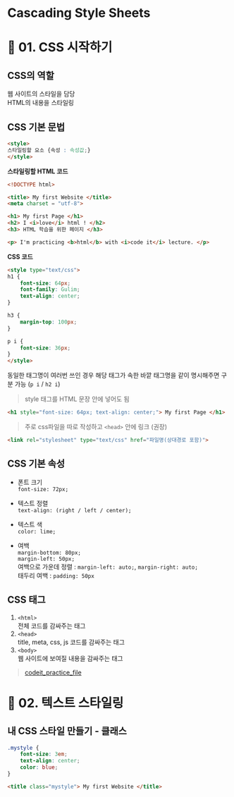 # Cascading Style Sheets

# 📎 01. CSS 시작하기
## CSS의 역할
웹 사이트의 스타일을 담당  
HTML의 내용을 스타일링

## CSS 기본 문법
```html
<style>  
스타일링할 요소 {속성 : 속성값;}  
</style>
```
**스타일링할 HTML 코드**
```html
<!DOCTYPE html>

<title> My first Website </title>
<meta charset = "utf-8">

<h1> My first Page </h1>
<h2> I <i>love</i> html ! </h2>
<h3> HTML 학습을 위한 페이지 </h3>

<p> I'm practicing <b>html</b> with <i>code it</i> lecture. </p>
```
**CSS 코드**
```html
<style type="text/css">
h1 {
    font-size: 64px;
    font-family: Gulim;
    text-align: center;
}

h3 {
    margin-top: 100px;
}

p i {
    font-size: 36px;
}
</style>
```
동일한 태그명이 여러번 쓰인 경우 해당 태그가 속한 바깥 태그명을 같이 명시해주면 구분 가능 (`p i` / `h2 i`)  
> style 태그를 HTML 문장 안에 넣어도 됨
```html
<h1 style="font-size: 64px; text-align: center;"> My first Page </h1>
```
> 주로 css파일을 따로 작성하고 `<head>` 안에 링크 (권장)
```html
<link rel="stylesheet" type="text/css" href="파일명(상대경로 포함)">
```

## CSS 기본 속성
- 폰트 크기  
`font-size: 72px;`  

- 텍스트 정렬  
`text-align: (right / left / center);`

- 텍스트 색  
`color: lime;`  

- 여백  
`margin-bottom: 80px;`  
`margin-left: 50px;`  
여백으로 가운데 정렬 : `margin-left: auto;`, `margin-right: auto;`  
태두리 여백 : `padding: 50px`

## CSS 태그
1. ```<html>```  
전체 코드를 감싸주는 태그
2. ```<head>```  
title, meta, css, js 코드를 감싸주는 태그
2. ```<body>```  
웹 사이트에 보여질 내용을 감싸주는 태그
> [codeit_practice_file](https://github.com/jjungyujin/TIL/blob/main/CSS/codeit_pracitce.html)

# 📎 02. 텍스트 스타일링
## 내 CSS 스타일 만들기 - 클래스
```css
.mystyle {
    font-size: 3em;
    text-align: center;
    color: blue;
}
```
```html
<title class="mystyle"> My first Website </title>
```

